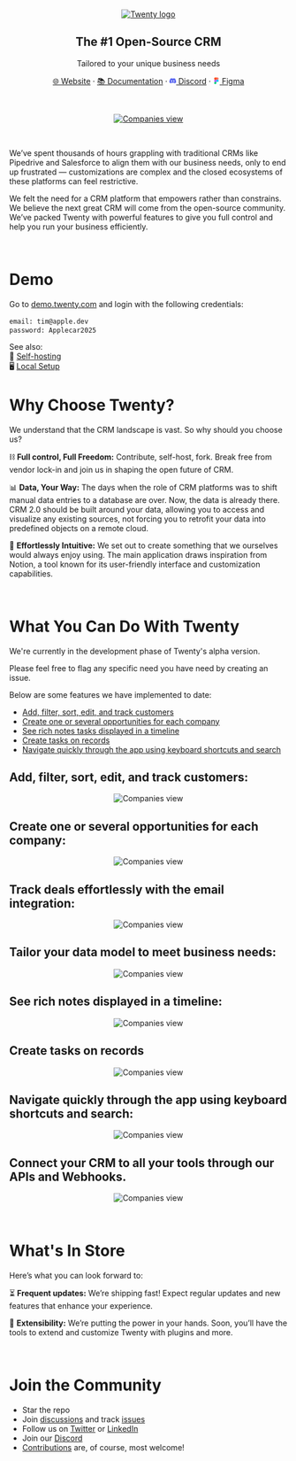 
<br>    
<p align="center">
  <a href="https://www.twenty.com">
    <img src="./packages/twenty-website/public/images/core/logo.svg" width="100px" alt="Twenty logo" />
  </a>
</p>

<h2 align="center" >The #1 Open-Source CRM </h3>
<p align="center">Tailored to your unique business needs</p>

<p align="center"><a href="https://twenty.com">🌐 Website</a> · <a href="https://twenty.com/developers">📚 Documentation</a> ·  <a href="https://discord.gg/cx5n4Jzs57"><img src="./packages/twenty-website/public/images/readme/discord-icon.svg" width="12" height="12"/> Discord</a> · <a href="https://www.figma.com/file/xt8O9mFeLl46C5InWwoMrN/Twenty"><img src="./packages/twenty-website/public/images/readme/figma-icon.png"  width="12" height="12"/>  Figma</a><p>
<br />


<p align="center">
  <a href="https://www.twenty.com">
    <picture>
      <source media="(prefers-color-scheme: dark)" srcset="https://raw.githubusercontent.com/twentyhq/twenty/v0.12.0/packages/twenty-docs/static/img/preview-dark.png">
      <source media="(prefers-color-scheme: light)" srcset="https://raw.githubusercontent.com/twentyhq/twenty/v0.12.0/packages/twenty-docs/static/img/preview-light.png">
      <img src="./packages/twenty-docs/static/img/preview-light.png" alt="Companies view" />
    </picture>
  </a>
</p>
<br>

We’ve spent thousands of hours grappling with traditional CRMs like Pipedrive and Salesforce to align them with our business needs, only to end up frustrated — customizations are complex and the closed ecosystems of these platforms can feel restrictive.

We felt the need for a CRM platform that empowers rather than constrains. We believe the next great CRM will come from the open-source community. We’ve packed Twenty with powerful features to give you full control and help you run your business efficiently. 

<br>

# Demo 
Go to <a href="https://demo.twenty.com/">demo.twenty.com</a> and login with the following credentials:

```
email: tim@apple.dev
password: Applecar2025
```

See also:  
🚀 [Self-hosting](https://twenty.com/developers/section/self-hosting)  
🖥️ [Local Setup](https://twenty.com/developers/local-setup)  

# Why Choose Twenty?
We understand that the CRM landscape is vast. So why should you choose us?

⛓️ **Full control, Full Freedom:** Contribute, self-host, fork. Break free from vendor lock-in and join us in shaping the open future of CRM.

📊 **Data, Your Way:** The days when the role of CRM platforms was to shift manual data entries to a database are over. Now, the data is already there. CRM 2.0 should be built around your data, allowing you to access and visualize any existing sources, not forcing you to retrofit your data into predefined objects on a remote cloud.

🎨 **Effortlessly Intuitive:** We set out to create something that we ourselves would always enjoy using. The main application draws inspiration from Notion, a tool known for its user-friendly interface and customization capabilities.
<br>


<br>

# What You Can Do With Twenty
We're currently in the development phase of Twenty's alpha version.  

Please feel free to flag any specific need you have need by creating an issue.   

Below are some features we have implemented to date:

+ [Add, filter, sort, edit, and track customers](#add-filter-sort-edit-and-track-customers)
+ [Create one or several opportunities for each company](#create-one-or-several-opportunities-for-each-company)
+ [See rich notes tasks displayed in a timeline](#see-rich-notes-tasks-displayed-in-a-timeline)
+ [Create tasks on records](#create-tasks-on-records)
+ [Navigate quickly through the app using keyboard shortcuts and search](#navigate-quickly-through-the-app-using-keyboard-shortcuts-and-search)


## Add, filter, sort, edit, and track customers:

<p align="center">
    <picture>
      <source media="(prefers-color-scheme: dark)" srcset="https://raw.githubusercontent.com/twentyhq/twenty/v0.12.0/packages/twenty-docs/static/img/index-dark.png">
      <source media="(prefers-color-scheme: light)" srcset="https://raw.githubusercontent.com/twentyhq/twenty/v0.12.0/packages/twenty-docs/static/img/index-light.png">
      <img src="./packages/twenty-docs/static/img/visualise-customer-light.png" alt="Companies view" />
    </picture>
</p>

## Create one or several opportunities for each company:

<p align="center">
    <picture>
      <source media="(prefers-color-scheme: dark)" srcset="https://raw.githubusercontent.com/twentyhq/twenty/v0.12.0/packages/twenty-docs/static/img/kanban-dark.png">
      <source media="(prefers-color-scheme: light)" srcset="https://raw.githubusercontent.com/twentyhq/twenty/v0.12.0/packages/twenty-docs/static/img/kanban-light.png">
      <img src="./packages/twenty-docs/static/img/follow-your-deals-light.png" alt="Companies view" />
    </picture>
</p>

## Track deals effortlessly with the email integration:

<p align="center">
    <picture>
      <source media="(prefers-color-scheme: dark)" srcset="https://raw.githubusercontent.com/twentyhq/twenty/v0.12.0/packages/twenty-docs/static/img/emails-dark.png">
      <source media="(prefers-color-scheme: light)" srcset="https://raw.githubusercontent.com/twentyhq/twenty/v0.12.0/packages/twenty-docs/static/img/emails-light.png">
      <img src="./packages/twenty-docs/static/img/rich-notes-light.png" alt="Companies view" />
    </picture>
</p>

## Tailor your data model to meet business needs:

<p align="center">
    <picture>
      <source media="(prefers-color-scheme: dark)" srcset="https://raw.githubusercontent.com/twentyhq/twenty/v0.12.0/packages/twenty-docs/static/img/data-dark.png">
      <source media="(prefers-color-scheme: light)" srcset="https://raw.githubusercontent.com/twentyhq/twenty/v0.12.0/packages/twenty-docs/static/img/data-light.png">
      <img src="./packages/twenty-docs/static/img/rich-notes-light.png" alt="Companies view" />
    </picture>
</p>

## See rich notes displayed in a timeline:

<p align="center">
    <picture>
      <source media="(prefers-color-scheme: dark)" srcset="https://raw.githubusercontent.com/twentyhq/twenty/v0.12.0/packages/twenty-docs/static/img/notes-dark.png">
      <source media="(prefers-color-scheme: light)" srcset="https://raw.githubusercontent.com/twentyhq/twenty/v0.12.0/packages/twenty-docs/static/img/notes-light.png">
      <img src="./packages/twenty-docs/static/img/rich-notes-light.png" alt="Companies view" />
    </picture>
</p>

## Create tasks on records

<p align="center">
    <picture>
      <source media="(prefers-color-scheme: dark)" srcset="https://raw.githubusercontent.com/twentyhq/twenty/v0.12.0/packages/twenty-docs/static/img/tasks-dark.png">
      <source media="(prefers-color-scheme: light)" srcset="https://raw.githubusercontent.com/twentyhq/twenty/v0.12.0/packages/twenty-docs/static/img/tasks-light.png">
      <img src="./packages/twenty-docs/static/img/create-tasks-light.png" alt="Companies view" />
    </picture>
</p>

## Navigate quickly through the app using keyboard shortcuts and search:

<p align="center">
    <picture>
      <source media="(prefers-color-scheme: dark)" srcset="https://raw.githubusercontent.com/twentyhq/twenty/v0.12.0/packages/twenty-docs/static/img/keyboard-dark.png">
      <source media="(prefers-color-scheme: light)" srcset="https://raw.githubusercontent.com/twentyhq/twenty/v0.12.0/packages/twenty-docs/static/img/keyboard-light.png">
      <img src="./packages/twenty-docs/static/img/shortcut-navigation-light.png" alt="Companies view" />
    </picture>
</p>

## Connect your CRM to all your tools through our APIs and Webhooks.

<p align="center">
    <picture>
      <source media="(prefers-color-scheme: dark)" srcset="https://raw.githubusercontent.com/twentyhq/twenty/v0.12.0/packages/twenty-docs/static/img/api-dark.png">
      <source media="(prefers-color-scheme: light)" srcset="https://raw.githubusercontent.com/twentyhq/twenty/v0.12.0/packages/twenty-docs/static/img/api-light.png">
      <img src="./packages/twenty-docs/static/img/shortcut-navigation-light.png" alt="Companies view" />
    </picture>
</p>

<br>

# What's In Store

Here’s what you can look forward to:

⏳ **Frequent updates:** We’re shipping fast! Expect regular updates and new features that enhance your experience.

🔗 **Extensibility:** We’re putting the power in your hands. Soon, you’ll have the tools to extend and customize Twenty with plugins and more.

<br>

# Join the Community

- Star the repo
- Join [discussions](https://github.com/twentyhq/twenty/discussions) and track [issues](https://github.com/twentyhq/twenty/issues) 
- Follow us on [Twitter](https://twitter.com/twentycrm) or [LinkedIn](https://www.linkedin.com/company/twenty/) 
- Join our [Discord](https://discord.gg/cx5n4Jzs57)
- [Contributions](https://github.com/twentyhq/twenty/contribute) are, of course, most welcome! 


